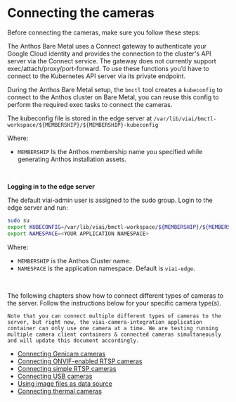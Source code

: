 # Connecting the cameras

Before connecting the cameras, make sure you follow these steps:

The Anthos Bare Metal uses a Connect gateway to authenticate your Google Cloud identity and provides the connection to the cluster's API server via the Connect service. The gateway does not currently support exec/attach/proxy/port-forward. To use these functions you’d have to connect to the Kubernetes API server via its private endpoint.

During the Anthos Bare Metal setup, the `bmctl` tool creates a `kubeconfig` to connect to the Anthos cluster on Bare Metal, you can reuse this config to perform the required exec tasks to connect the cameras.

The kubeconfig file is stored in the edge server at `/var/lib/viai/bmctl-workspace/${MEMBERSHIP}/${MEMBERSHIP}-kubeconfig`

Where:
* `MEMBERSHIP` Is the Anthos membership name you specified while generating Anthos installation assets.

<br>

__Logging in to the edge server__

The default viai-admin user is assigned to the sudo group. Login to the edge server and run:

```bash
sudo su
export KUBECONFIG=/var/lib/viai/bmctl-workspace/${MEMBERSHIP}/${MEMBERSHIP}-kubeconfig
export NAMESPACE=<YOUR APPLICATION NAMESPACE>
```

Where:
* `MEMBERSHIP` is the Anthos Cluster name.
* `NAMESPACE` is the application namespace. Default is `viai-edge`.

<br>

The following chapters show how to connect different types of cameras to the server. Follow the instructions below for your specific camera type(s). 

    Note that you can connect multiple different types of cameras to the server, but right now, the viai-camera-integration application container can only use one camera at a time. We are testing running multiple camera client containers & connected cameras simultaneously and will update this document accordingly.

 * [Connecting Genicam cameras](./connectinggenicam.md)
 * [Connecting ONVIF-enabled RTSP cameras](./connectingonvif.md)
 * [Connecting simple RTSP cameras](./connectingrtsp.md)
 * [Connecting USB cameras](./connectingusb.md)
 * [Using image files as data source](./connectingfiles.md)
 * [Connecting thermal cameras](./connectingthermal.md)

